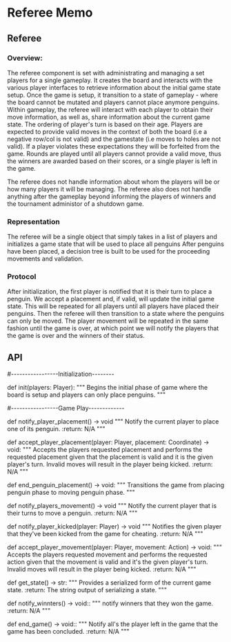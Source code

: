 # Referee Memo

## Referee

### Overview:
The referee component is set with administrating and managing a set players for a single gameplay. It creates the board and interacts with 
the various player interfaces to retrieve information about the initial game state setup. Once the game is setup, it transition to a state
of gameplay - where the board cannot be mutated and players cannot place anymore penguins. Within gameplay, the referee will interact 
with each player to obtain their move information, as well as, share information about the current game state. The ordering of player's turn is based on their age. Players are expected to provide valid moves in the context of both the board (i.e a negative row/col is not valid) and the gamestate (i.e moves to holes are not valid). If a player violates these expectations they will be forfeited from the game. Rounds are played until all players cannot provide a valid move, thus the winners are awarded based on their scores, or a single player is left in the game.

The referee does not handle information about whom the players will be or how many players it will be managing. The referee also does not handle anything after the gameplay beyond informing the players of winners and the tournament administor of a shutdown game.

### Representation
The referee will be a single object that simply takes in a list of players and initializes a game state that will be used to place all penguins  After penguins have been placed, a decision tree is built to be used for the proceeding movements and validation.

### Protocol
After initialization, the first player is notified that it is their turn to place a penguin. We accept a placement and, if valid, will update the 
initial game state. This will be repeated for all players until all players have placed their penguins. Then the referee will then transition to a state
where the penguins can only be moved. The player movement will be repeated in the same fashion until the game is over, at which point we will notify the players that the game is over and the winners of their status.

## API

#-----------------Initialization--------

def init(players: Player):
    """
    Begins the initial phase of game where the board is setup and players 
    can only place penguins.
    """

#-----------------Game Play-------------

def notify_player_placement() -> void
    """
    Notify the current player to place one of its penguin.
    :return: N/A
    """

def accept_player_placement(player: Player, placement: Coordinate) -> void:
    """
    Accepts the players requested placement and performs the requested placement 
    given that the placement is valid and it is the given player's turn. Invalid 
    moves will result in the player being kicked.
    :return: N/A
    """

def end_penguin_placement() -> void: 
    """
    Transitions the game from placing penguin phase to moving penguin phase.
    """

def notify_players_movement() -> void
    """
    Notify the current player that is their turns to move a penguin.
    :return: N/A
    """

def notify_player_kicked(player: Player) -> void
    """
    Notifies the given player that they've been kicked from the game for cheating.
    :return: N/A
    """

def accept_player_movement(player: Player, movement: Action) -> void:
    """
    Accepts the players requested movement and performs the requested action given that
    the movement is valid and it's the given player's turn. Invalid moves will result in 
    the player being kicked.
    :return: N/A
    """

def get_state() -> str:
    """
    Provides a serialized form of the current game state.
    :return: The string output of serializing a state.
    """


def notify_winnters()  -> void::
    """
    notify winners that they won the game.
    :return: N/A
    """

def end_game()  -> void::
    """
    Notify all's the player left in the game that the game has been concluded. 
    :return: N/A
    """
